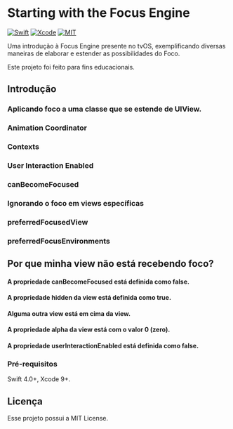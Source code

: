 # Starting with the Focus Engine

[![Swift](https://img.shields.io/badge/Swift-4.0-orange.svg)](https://swift.org)
[![Xcode](https://img.shields.io/badge/Xcode-9.0-blue.svg)](https://developer.apple.com/xcode)
[![MIT](https://img.shields.io/badge/License-MIT-red.svg)](https://opensource.org/licenses/MIT)

Uma introdução à Focus Engine presente no tvOS, exemplificando diversas maneiras de elaborar e estender as possibilidades do Foco.

Este projeto foi feito para fins educacionais.

## Introdução

### Aplicando foco a uma classe que se estende de UIView.
### Animation Coordinator
### Contexts
### User Interaction Enabled
### canBecomeFocused
### Ignorando o foco em views específicas
### preferredFocusedView
### preferredFocusEnvironments



## Por que minha view não está recebendo foco?
#### A propriedade canBecomeFocused está definida como false.
#### A propriedade hidden da view está definida como true.
#### Alguma outra view está em cima da view.
#### A propriedade alpha da view está com o valor 0 (zero).
#### A propriedade userInteractionEnabled está definida como false.

### Pré-requisitos

Swift 4.0+, Xcode 9+.

## Licença

Esse projeto possui a MIT License.
